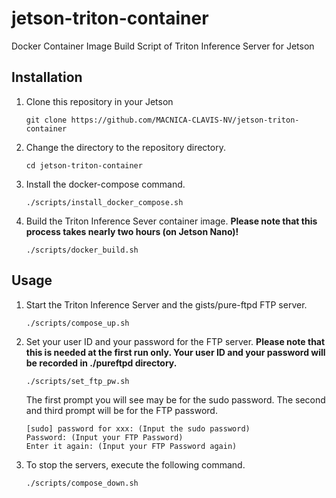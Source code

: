 # jetson-triton-container
Docker Container Image Build Script of Triton Inference Server for Jetson 

## Installation

1. Clone this repository in your Jetson
    ```
    git clone https://github.com/MACNICA-CLAVIS-NV/jetson-triton-container
    ```

1. Change the directory to the repository directory.
    ```
    cd jetson-triton-container
    ```

1. Install the docker-compose command.
    ```
    ./scripts/install_docker_compose.sh
    ```

1. Build the Triton Inference Sever container image. **Please note that this process takes nearly two hours (on Jetson Nano)!**
    ```
    ./scripts/docker_build.sh
    ```

## Usage

1. Start the Triton Inference Server and the gists/pure-ftpd FTP server.
    ```
    ./scripts/compose_up.sh
    ```

1. Set your user ID and your password for the FTP server. **Please note that this is needed at the first run only. Your user ID and your password will be recorded in ./pureftpd directory.**
    ```
    ./scripts/set_ftp_pw.sh
    ```
    The first prompt you will see may be for the sudo password. The second and third prompt will be for the FTP password.<br>
    ```
    [sudo] password for xxx: (Input the sudo password)
    Password: (Input your FTP Password)
    Enter it again: (Input your FTP Password again)
    ```

1. To stop the servers, execute the following command.
    ```
    ./scripts/compose_down.sh
    ```

